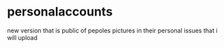 # personalaccounts
new version that is public of pepoles pictures in their personal issues that i will upload
